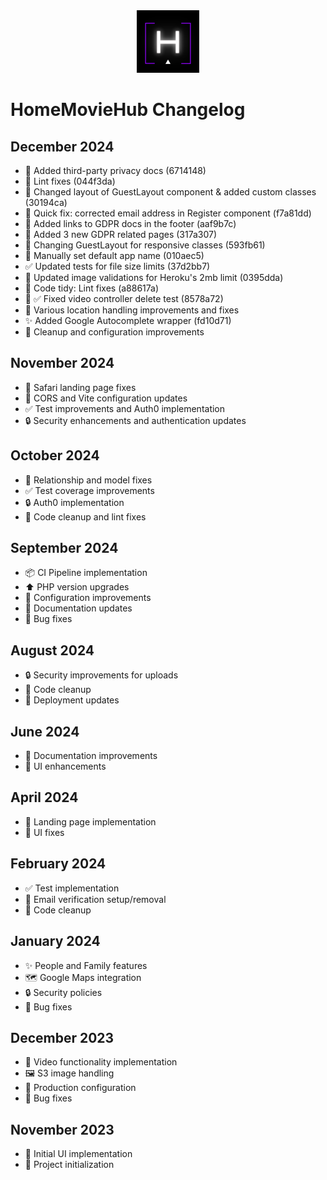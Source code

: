 <div align="center">
    <img src="public/assets/images/homemoviehub-logo.png" alt="HomeMovieHub Logo" width="100">
</div>

# HomeMovieHub Changelog

## December 2024
* 📝 Added third-party privacy docs (6714148)
* 🧹 Lint fixes (044f3da)
* 🔧 Changed layout of GuestLayout component & added custom classes (30194ca)
* 🔧 Quick fix: corrected email address in Register component (f7a81dd)
* 📝 Added links to GDPR docs in the footer (aaf9b7c)
* 📝 Added 3 new GDPR related pages (317a307)
* 🔧 Changing GuestLayout for responsive classes (593fb61)
* 🔧 Manually set default app name (010aec5)
* ✅ Updated tests for file size limits (37d2bb7)
* 🔨 Updated image validations for Heroku's 2mb limit (0395dda)
* 🧹 Code tidy: Lint fixes (a88617a)
* 🔧 ✅ Fixed video controller delete test (8578a72)
* 🔧 Various location handling improvements and fixes
* ✨ Added Google Autocomplete wrapper (fd10d71)
* 🧹 Cleanup and configuration improvements

## November 2024
* 🐛 Safari landing page fixes
* 🔧 CORS and Vite configuration updates
* ✅ Test improvements and Auth0 implementation
* 🔒 Security enhancements and authentication updates

## October 2024
* 🔧 Relationship and model fixes
* ✅ Test coverage improvements
* 🔒 Auth0 implementation
* 🧹 Code cleanup and lint fixes

## September 2024
* 📦 CI Pipeline implementation
* ⬆️ PHP version upgrades
* 🔧 Configuration improvements
* 📝 Documentation updates
* 🐛 Bug fixes

## August 2024
* 🔒 Security improvements for uploads
* 🧹 Code cleanup
* 🚀 Deployment updates

## June 2024
* 📝 Documentation improvements
* 🎨 UI enhancements

## April 2024
* 🎨 Landing page implementation
* 🔧 UI fixes

## February 2024
* ✅ Test implementation
* 🔧 Email verification setup/removal
* 🧹 Code cleanup

## January 2024
* ✨ People and Family features
* 🗺️ Google Maps integration
* 🔒 Security policies
* 🐛 Bug fixes

## December 2023
* 🎥 Video functionality implementation
* 🖼️ S3 image handling
* 🔧 Production configuration
* 🐛 Bug fixes

## November 2023
* 🎨 Initial UI implementation
* 🚀 Project initialization
